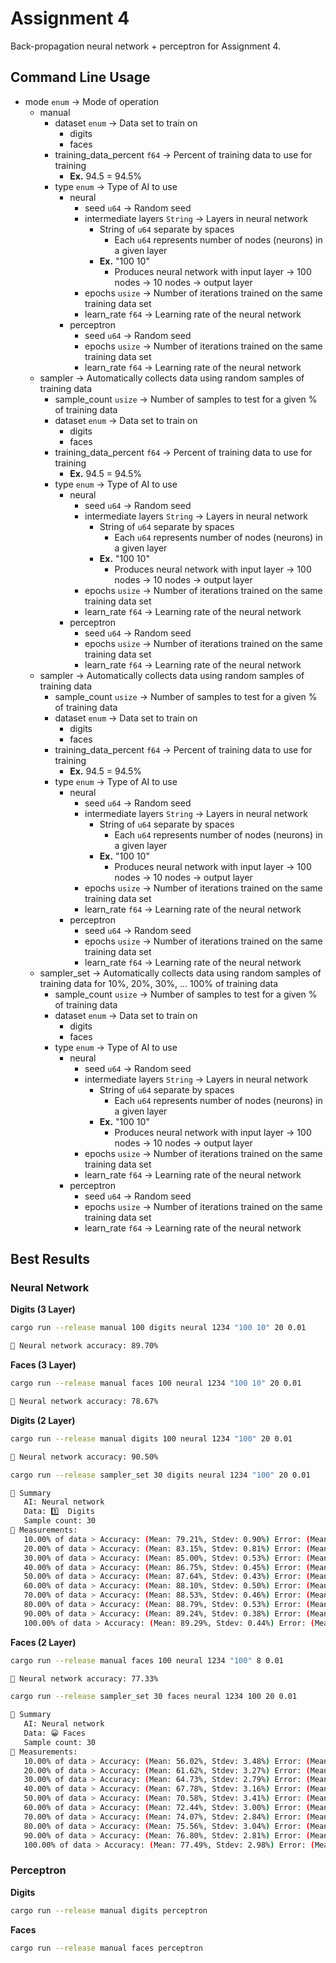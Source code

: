 # Assignment 4

Back-propagation neural network + perceptron for Assignment 4.

## Command Line Usage

- mode `enum` -> Mode of operation
  - manual
    - dataset `enum` -> Data set to train on
      - digits
      - faces
    - training_data_percent `f64` -> Percent of training data to use for training
      - **Ex.** 94.5 = 94.5%
    - type `enum` -> Type of AI to use
      - neural
        - seed `u64` -> Random seed
        - intermediate layers `String` -> Layers in neural network
          - String of `u64` separate by spaces
            - Each `u64` represents number of nodes (neurons) in a given layer
          - **Ex.** "100 10"
            - Produces neural network with input layer -> 100 nodes -> 10 nodes -> output layer
        - epochs `usize` -> Number of iterations trained on the same training data set
        - learn_rate `f64` -> Learning rate of the neural network
      - perceptron 
        - seed `u64` -> Random seed
        - epochs `usize` -> Number of iterations trained on the same training data set
        - learn_rate `f64` -> Learning rate of the neural network
  - sampler -> Automatically collects data using random samples of training data
    - sample_count `usize` -> Number of samples to test for a given % of training data
    - dataset `enum` -> Data set to train on
      - digits
      - faces
    - training_data_percent `f64` -> Percent of training data to use for training
      - **Ex.** 94.5 = 94.5%
    - type `enum` -> Type of AI to use
      - neural
        - seed `u64` -> Random seed
        - intermediate layers `String` -> Layers in neural network
          - String of `u64` separate by spaces
            - Each `u64` represents number of nodes (neurons) in a given layer
          - **Ex.** "100 10"
            - Produces neural network with input layer -> 100 nodes -> 10 nodes -> output layer
        - epochs `usize` -> Number of iterations trained on the same training data set
        - learn_rate `f64` -> Learning rate of the neural network
      - perceptron 
        - seed `u64` -> Random seed
        - epochs `usize` -> Number of iterations trained on the same training data set
        - learn_rate `f64` -> Learning rate of the neural network
  - sampler -> Automatically collects data using random samples of training data
    - sample_count `usize` -> Number of samples to test for a given % of training data
    - dataset `enum` -> Data set to train on
      - digits
      - faces
    - training_data_percent `f64` -> Percent of training data to use for training
      - **Ex.** 94.5 = 94.5%
    - type `enum` -> Type of AI to use
      - neural
        - seed `u64` -> Random seed
        - intermediate layers `String` -> Layers in neural network
          - String of `u64` separate by spaces
            - Each `u64` represents number of nodes (neurons) in a given layer
          - **Ex.** "100 10"
            - Produces neural network with input layer -> 100 nodes -> 10 nodes -> output layer
        - epochs `usize` -> Number of iterations trained on the same training data set
        - learn_rate `f64` -> Learning rate of the neural network
      - perceptron 
        - seed `u64` -> Random seed
        - epochs `usize` -> Number of iterations trained on the same training data set
        - learn_rate `f64` -> Learning rate of the neural network
  - sampler_set -> Automatically collects data using random samples of training data for 10%, 20%, 30%, ... 100% of training data
    - sample_count `usize` -> Number of samples to test for a given % of training data
    - dataset `enum` -> Data set to train on
      - digits
      - faces
    - type `enum` -> Type of AI to use
      - neural
        - seed `u64` -> Random seed
        - intermediate layers `String` -> Layers in neural network
          - String of `u64` separate by spaces
            - Each `u64` represents number of nodes (neurons) in a given layer
          - **Ex.** "100 10"
            - Produces neural network with input layer -> 100 nodes -> 10 nodes -> output layer
        - epochs `usize` -> Number of iterations trained on the same training data set
        - learn_rate `f64` -> Learning rate of the neural network
      - perceptron 
        - seed `u64` -> Random seed
        - epochs `usize` -> Number of iterations trained on the same training data set
        - learn_rate `f64` -> Learning rate of the neural network

## Best Results

### Neural Network

**Digits (3 Layer)**
```bash
cargo run --release manual 100 digits neural 1234 "100 10" 20 0.01

📄 Neural network accuracy: 89.70%
```

**Faces (3 Layer)**
```bash
cargo run --release manual faces 100 neural 1234 "100 10" 20 0.01

📄 Neural network accuracy: 78.67%
```

**Digits (2 Layer)**
```bash
cargo run --release manual digits 100 neural 1234 "100" 20 0.01

📄 Neural network accuracy: 90.50%

cargo run --release sampler_set 30 digits neural 1234 "100" 20 0.01

📝 Summary
   AI: Neural network
   Data: 1️⃣  Digits
   Sample count: 30
🎯 Measurements:
   10.00% of data > Accuracy: (Mean: 79.21%, Stdev: 0.90%) Error: (Mean: 20.79%, Stdev: 0.90%) Time: (Mean: 8.6735s, Stdev: 0.8755s)
   20.00% of data > Accuracy: (Mean: 83.15%, Stdev: 0.81%) Error: (Mean: 16.85%, Stdev: 0.81%) Time: (Mean: 14.7276s, Stdev: 2.6994s)
   30.00% of data > Accuracy: (Mean: 85.00%, Stdev: 0.53%) Error: (Mean: 15.00%, Stdev: 0.53%) Time: (Mean: 19.7802s, Stdev: 4.3566s)
   40.00% of data > Accuracy: (Mean: 86.75%, Stdev: 0.45%) Error: (Mean: 13.25%, Stdev: 0.45%) Time: (Mean: 24.0922s, Stdev: 5.8281s)
   50.00% of data > Accuracy: (Mean: 87.64%, Stdev: 0.43%) Error: (Mean: 12.36%, Stdev: 0.43%) Time: (Mean: 28.1836s, Stdev: 7.8986s)
   60.00% of data > Accuracy: (Mean: 88.10%, Stdev: 0.50%) Error: (Mean: 11.90%, Stdev: 0.50%) Time: (Mean: 31.6786s, Stdev: 9.7489s)
   70.00% of data > Accuracy: (Mean: 88.53%, Stdev: 0.46%) Error: (Mean: 11.47%, Stdev: 0.46%) Time: (Mean: 34.8036s, Stdev: 11.7708s)
   80.00% of data > Accuracy: (Mean: 88.79%, Stdev: 0.53%) Error: (Mean: 11.21%, Stdev: 0.53%) Time: (Mean: 37.5439s, Stdev: 13.6510s)
   90.00% of data > Accuracy: (Mean: 89.24%, Stdev: 0.38%) Error: (Mean: 10.76%, Stdev: 0.38%) Time: (Mean: 40.1272s, Stdev: 16.5481s)
   100.00% of data > Accuracy: (Mean: 89.29%, Stdev: 0.44%) Error: (Mean: 10.71%, Stdev: 0.44%) Time: (Mean: 42.2255s, Stdev: 18.5556s)
```

**Faces (2 Layer)**
```bash
cargo run --release manual faces 100 neural 1234 "100" 8 0.01

📄 Neural network accuracy: 77.33%

cargo run --release sampler_set 30 faces neural 1234 100 20 0.01

📝 Summary
   AI: Neural network
   Data: 😀 Faces
   Sample count: 30
🎯 Measurements:
   10.00% of data > Accuracy: (Mean: 56.02%, Stdev: 3.48%) Error: (Mean: 43.98%, Stdev: 3.48%) Time: (Mean: 12.9332s, Stdev: 0.3914s)
   20.00% of data > Accuracy: (Mean: 61.62%, Stdev: 3.27%) Error: (Mean: 38.38%, Stdev: 3.27%) Time: (Mean: 24.0357s, Stdev: 1.9125s)
   30.00% of data > Accuracy: (Mean: 64.73%, Stdev: 2.79%) Error: (Mean: 35.27%, Stdev: 2.79%) Time: (Mean: 33.8300s, Stdev: 3.9136s)
   40.00% of data > Accuracy: (Mean: 67.78%, Stdev: 3.16%) Error: (Mean: 32.22%, Stdev: 3.16%) Time: (Mean: 42.4230s, Stdev: 6.4317s)
   50.00% of data > Accuracy: (Mean: 70.58%, Stdev: 3.41%) Error: (Mean: 29.42%, Stdev: 3.41%) Time: (Mean: 50.5396s, Stdev: 9.1878s)
   60.00% of data > Accuracy: (Mean: 72.44%, Stdev: 3.00%) Error: (Mean: 27.56%, Stdev: 3.00%) Time: (Mean: 57.0013s, Stdev: 12.7517s)
   70.00% of data > Accuracy: (Mean: 74.07%, Stdev: 2.84%) Error: (Mean: 25.93%, Stdev: 2.84%) Time: (Mean: 62.0311s, Stdev: 17.4784s)
   80.00% of data > Accuracy: (Mean: 75.56%, Stdev: 3.04%) Error: (Mean: 24.44%, Stdev: 3.04%) Time: (Mean: 66.1159s, Stdev: 22.7924s)
   90.00% of data > Accuracy: (Mean: 76.80%, Stdev: 2.81%) Error: (Mean: 23.20%, Stdev: 2.81%) Time: (Mean: 69.3053s, Stdev: 28.0580s)
   100.00% of data > Accuracy: (Mean: 77.49%, Stdev: 2.98%) Error: (Mean: 22.51%, Stdev: 2.98%) Time: (Mean: 72.2341s, Stdev: 32.5746s)

```

### Perceptron

**Digits**
```bash
cargo run --release manual digits perceptron
```

**Faces**
```bash
cargo run --release manual faces perceptron
```